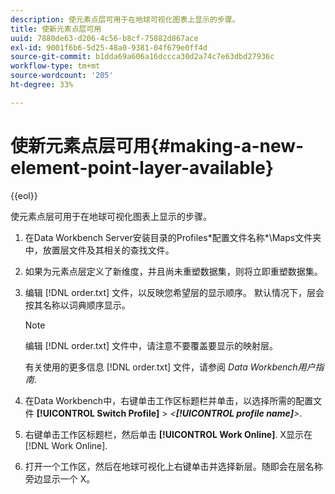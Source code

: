 ```yaml
---
description: 使元素点层可用于在地球可视化图表上显示的步骤。
title: 使新元素点层可用
uuid: 7880de63-d206-4c56-b8cf-75882d867ace
exl-id: 9001f6b6-5d25-48a0-9381-04f679e0ff4d
source-git-commit: b1dda69a606a16dccca30d2a74c7e63dbd27936c
workflow-type: tm+mt
source-wordcount: '205'
ht-degree: 33%

---
```


# 使新元素点层可用{#making-a-new-element-point-layer-available}

{{eol}}

使元素点层可用于在地球可视化图表上显示的步骤。

1. 在Data Workbench Server安装目录的Profiles\*配置文件名称*\Maps文件夹中，放置层文件及其相关的查找文件。
1. 如果为元素点层定义了新维度，并且尚未重塑数据集，则将立即重塑数据集。
1. 编辑 [!DNL order.txt] 文件，以反映您希望层的显示顺序。 默认情况下，层会按其名称以词典顺序显示。

   >[!NOTE]
   >
   >编辑 [!DNL order.txt] 文件中，请注意不要覆盖要显示的映射层。

   有关使用的更多信息 [!DNL order.txt] 文件，请参阅 *Data Workbench用户指南*.

1. 在Data Workbench中，右键单击工作区标题栏并单击，以选择所需的配置文件 **[!UICONTROL Switch Profile]** > *&lt;**[!UICONTROL profile name]**>*.
1. 右键单击工作区标题栏，然后单击 **[!UICONTROL Work Online]**. X显示在 [!DNL Work Online].
1. 打开一个工作区，然后在地球可视化上右键单击并选择新层。随即会在层名称旁边显示一个 X。

